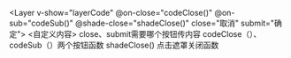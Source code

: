 <Layer v-show="layerCode" @on-close="codeClose()" @on-sub="codeSub()" @shade-close="shadeClose()" close="取消" submit="确定">
  <自定义内容>
</Layer>
close、submit需要哪个按钮传内容
codeClose（）、codeSub（）两个按钮函数 
shadeClose() 点击遮罩关闭函数